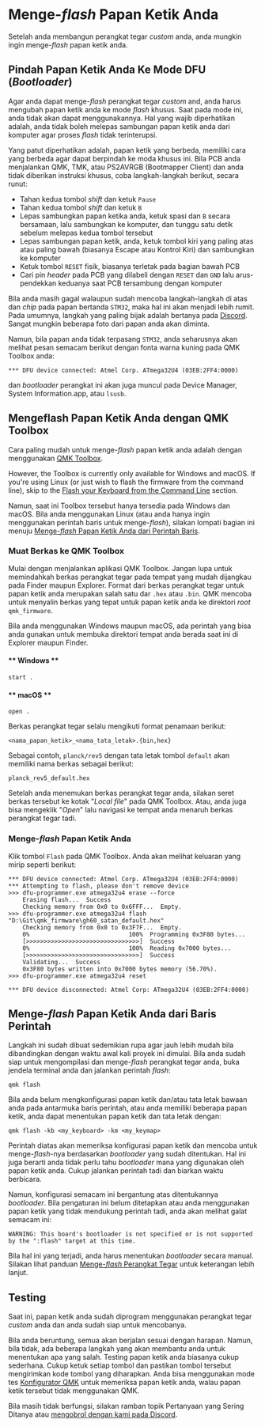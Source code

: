 # Menge-*flash* Papan Ketik Anda

Setelah anda membangun perangkat tegar *custom* anda, anda mungkin ingin menge-*flash* papan ketik anda. 

## Pindah Papan Ketik Anda Ke Mode DFU (*Bootloader*)

Agar anda dapat menge-*flash* perangkat tegar *custom* and, anda harus mengubah papan ketik anda ke mode *flash* khusus. Saat pada mode ini, anda tidak akan dapat menggunakannya. Hal yang wajib diperhatikan adalah, anda tidak boleh melepas sambungan papan ketik anda dari komputer agar proses *flash* tidak terinterupsi.

Yang patut diperhatikan adalah, papan ketik yang berbeda, memiliki cara yang berbeda agar dapat berpindah ke moda khusus ini. Bila PCB anda menjalankan QMK, TMK, atau PS2AVRGB (Bootmapper Client) dan anda tidak diberikan instruksi khusus, coba langkah-langkah berikut, secara runut:

* Tahan kedua tombol *shift* dan ketuk `Pause`
* Tahan kedua tombol *shift* dan ketuk `B`
* Lepas sambungkan papan ketika anda, ketuk spasi dan `B` secara bersamaan, lalu sambungkan ke komputer, dan tunggu satu detik sebelum melepas kedua tombol tersebut
* Lepas sambungan papan ketik, anda, ketuk tombol kiri yang paling atas atau paling bawah (biasanya Escape atau Kontrol Kiri) dan sambungkan ke komputer
* Ketuk tombol  `RESET` fisik, biasanya terletak pada bagian bawah PCB
* Cari pin *header*  pada PCB yang dilabeli dengan `RESET` dan `GND` lalu arus-pendekkan keduanya saat PCB tersambung dengan komputer

Bila anda masih gagal walaupun sudah mencoba langkah-langkah di atas dan *chip* pada papan bertanda `STM32`, maka hal ini akan menjadi lebih rumit. Pada umumnya, langkah yang paling bijak adalah bertanya pada [Discord](https://discord.gg/Uq7gcHh). Sangat mungkin beberapa foto dari papan anda akan diminta. 

Namun, bila papan anda tidak terpasang `STM32`, anda seharusnya akan melihat pesan semacam berikut dengan fonta warna kuning pada QMK Toolbox anda:

```
*** DFU device connected: Atmel Corp. ATmega32U4 (03EB:2FF4:0000)
```

dan *bootloader* perangkat ini akan juga muncul pada Device Manager, System Information.app, atau `lsusb`.

## Mengeflash Papan Ketik Anda dengan QMK Toolbox

Cara paling mudah untuk menge-*flash* papan ketik anda adalah dengan menggunakan [QMK Toolbox](https://github.com/qmk/qmk_toolbox/releases).

However, the Toolbox is currently only available for Windows and macOS. If you're using Linux (or just wish to flash the firmware from the command line), skip to the [Flash your Keyboard from the Command Line](#flash-your-keyboard-from-the-command-line) section.

Namun, saat ini Toolbox tersebut hanya tersedia pada Windows dan macOS. Bila anda menggunakan Linux (atau anda hanya ingin menggunakan perintah baris untuk menge-*flash*), silakan lompati bagian ini menuju [Menge-*flash* Papan Ketik Anda dari Perintah Baris](#flash-your-keyboard-from-the-command-line).

### Muat Berkas ke QMK Toolbox

Mulai dengan menjalankan aplikasi QMK Toolbox. Jangan lupa untuk memindahkah berkas perangkat tegar pada tempat yang mudah dijangkau pada Finder maupun Explorer. Format dari berkas perangkat tegar untuk papan ketik anda merupakan salah satu dar `.hex` atau `.bin`. QMK mencoba untuk menyalin berkas yang tepat untuk papan ketik anda ke direktori *root* `qmk_firmware`.

Bila anda menggunakan Windows maupun macOS, ada perintah yang bisa anda gunakan untuk membuka direktori tempat anda berada saat ini di Explorer maupun Finder.

<!-- tabs:start -->

#### ** Windows **

```
start .
```

#### ** macOS **

```
open .
```

<!-- tabs:end -->

Berkas perangkat tegar selalu mengikuti format penamaan berikut:

```
<nama_papan_ketik>_<nama_tata_letak>.{bin,hex}
```

Sebagai contoh, `planck/rev5` dengan tata letak tombol `default` akan memiliki nama berkas sebagai berikut:

```
planck_rev5_default.hex
```

Setelah anda menemukan berkas perangkat tegar anda, silakan seret berkas tersebut ke kotak "*Local file*" pada QMK Toolbox. Atau, anda juga bisa mengeklik "*Open*" lalu navigasi ke tempat anda menaruh berkas perangkat tegar tadi.

### Menge-*flash* Papan Ketik Anda

Klik tombol `Flash` pada QMK Toolbox. Anda akan melihat keluaran yang mirip seperti berikut:

```
*** DFU device connected: Atmel Corp. ATmega32U4 (03EB:2FF4:0000)
*** Attempting to flash, please don't remove device
>>> dfu-programmer.exe atmega32u4 erase --force
    Erasing flash...  Success
    Checking memory from 0x0 to 0x6FFF...  Empty.
>>> dfu-programmer.exe atmega32u4 flash "D:\Git\qmk_firmware\gh60_satan_default.hex"
    Checking memory from 0x0 to 0x3F7F...  Empty.
    0%                            100%  Programming 0x3F80 bytes...
    [>>>>>>>>>>>>>>>>>>>>>>>>>>>>>>>>]  Success
    0%                            100%  Reading 0x7000 bytes...
    [>>>>>>>>>>>>>>>>>>>>>>>>>>>>>>>>]  Success
    Validating...  Success
    0x3F80 bytes written into 0x7000 bytes memory (56.70%).
>>> dfu-programmer.exe atmega32u4 reset
    
*** DFU device disconnected: Atmel Corp: ATmega32U4 (03EB:2FF4:0000)
```

## Menge-*flash* Papan Ketik Anda dari Baris Perintah

Langkah ini sudah dibuat sedemikian rupa agar jauh lebih mudah bila dibandingkan dengan waktu awal kali proyek ini dimulai. Bila anda sudah siap untuk mengompilasi dan menge-*flash* perangkat tegar anda, buka jendela terminal anda dan jalankan perintah *flash*:

    qmk flash

Bila anda belum mengkonfigurasi papan ketik dan/atau tata letak bawaan anda pada antarmuka baris perintah, atau anda memiliki beberapa papan ketik, anda dapat menentukan papan ketik dan tata letak dengan:

    qmk flash -kb <my_keyboard> -km <my_keymap>

Perintah diatas akan memeriksa konfigurasi papan ketik dan mencoba untuk menge-*flash*-nya berdasarkan *bootloader* yang sudah ditentukan. Hal ini juga berarti anda tidak perlu tahu *bootloader* mana yang digunakan oleh papan ketik anda. Cukup jalankan perintah tadi dan biarkan waktu berbicara.

Namun, konfigurasi semacam ini bergantung atas ditentukannya *bootloader*. Bila pengaturan ini belum ditetapkan atau anda menggunakan papan ketik yang tidak mendukung perintah tadi, anda akan melihat galat semacam ini:

    WARNING: This board's bootloader is not specified or is not supported by the ":flash" target at this time.

Bila hal ini yang terjadi, anda harus menentukan *bootloader* secara manual. Silakan lihat panduan [Menge-*flash* Perangkat Tegar](flashing.md) untuk keterangan lebih lanjut.

## Testing

Saat ini, papan ketik anda sudah diprogram menggunakan perangkat tegar *custom* anda dan anda sudah siap untuk mencobanya.

Bila anda beruntung, semua akan berjalan sesuai dengan harapan. Namun, bila tidak, ada beberapa langkah yang akan membantu anda untuk menentukan apa yang salah.
Testing papan ketik anda biasanya cukup sederhana. Cukup ketuk setiap tombol dan pastikan tombol tersebut mengirimkan kode tombol yang diharapkan. Anda bisa menggunakan mode tes [Konfigurator QMK](https://config.qmk.fm/#/test) untuk memeriksa papan ketik anda, walau papan ketik tersebut tidak menggunakan QMK.

Bila masih tidak berfungsi, silakan ramban topik Pertanyaan yang Sering Ditanya atau [mengobrol dengan kami pada Discord](https://discord.gg/Uq7gcHh).